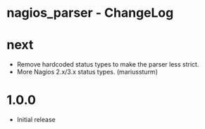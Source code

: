 nagios_parser - ChangeLog
=========================

# next
* Remove hardcoded status types to make the parser less strict.
* More Nagios 2.x/3.x status types. (mariussturm)

# 1.0.0
* Initial release
